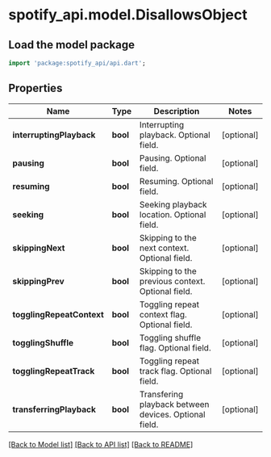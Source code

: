 # spotify_api.model.DisallowsObject

## Load the model package
```dart
import 'package:spotify_api/api.dart';
```

## Properties
Name | Type | Description | Notes
------------ | ------------- | ------------- | -------------
**interruptingPlayback** | **bool** | Interrupting playback. Optional field. | [optional] 
**pausing** | **bool** | Pausing. Optional field. | [optional] 
**resuming** | **bool** | Resuming. Optional field. | [optional] 
**seeking** | **bool** | Seeking playback location. Optional field. | [optional] 
**skippingNext** | **bool** | Skipping to the next context. Optional field. | [optional] 
**skippingPrev** | **bool** | Skipping to the previous context. Optional field. | [optional] 
**togglingRepeatContext** | **bool** | Toggling repeat context flag. Optional field. | [optional] 
**togglingShuffle** | **bool** | Toggling shuffle flag. Optional field. | [optional] 
**togglingRepeatTrack** | **bool** | Toggling repeat track flag. Optional field. | [optional] 
**transferringPlayback** | **bool** | Transfering playback between devices. Optional field. | [optional] 

[[Back to Model list]](../README.md#documentation-for-models) [[Back to API list]](../README.md#documentation-for-api-endpoints) [[Back to README]](../README.md)



